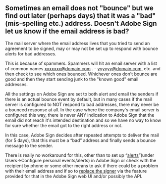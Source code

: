 ## Sometimes an email does not "bounce" but we find out later (perhaps days) that it was a "bad"(mis-spelling etc.) address. Doesn't Adobe Sign let us know if the email address is bad?

The mail server where the email address lives that you tried to send an agreement to be signed, may or may not be set up to respond with bounce alerts for bad addresses. 

This is because of spammers. Spammers will hit an email server with a list of common names xxxxxxx@domain.com .  -   yyyyyy@domain.com, etc. and then check to see which ones bounced. Whichever ones don't bounce are good and then they start sending junk to the "known good" email addresses. 

All the settings on Adobe Sign are set to both alert and email the senders if there is an actual bounce event by default, but in many cases if the mail server is configured to NOT respond to bad addresses, there may never be a bounced response at all. 
In the case where the company's email server is configured this way, there is never ANY indication to Adobe Sign that the email did not reach it's intended destination and so we have no way to know for sure whether the email got to the right address or not. 

In this case, Adobe Sign decides after repeated attempts to deliver the mail (for 5 days), that this must be a “bad” address and finally sends a bounce message to the sender.

There is really no workaround for this, other than to set up “[alerts](https://helpx.adobe.com/sign/help/quick-setup-guide.html)”(under Users->Configure personal events/alerts) in Adobe Sign or check with the recipient by phone or some other means to ask if there could be a problem with their email address and if so to [replace the signer](https://helpx.adobe.com/sign/using/replace-signer.html) via the feature provided for that in the Adobe Sign web UI and/or possibly the API.

